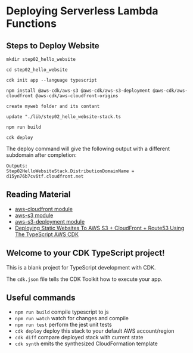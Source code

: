 # Deploying Serverless Lambda Functions

## Steps to Deploy Website

```
mkdir step02_hello_website

cd step02_hello_website

cdk init app --language typescript

npm install @aws-cdk/aws-s3 @aws-cdk/aws-s3-deployment @aws-cdk/aws-cloudfront @aws-cdk/aws-cloudfront-origins

create myweb folder and its contant

update "./lib/step02_hello_website-stack.ts

npm run build

cdk deploy
```

The deploy command will give the following output with a different subdomain after completion:

```
Outputs:
Step02HelloWebsiteStack.DistributionDomainName = d15yn76b7cv6tf.cloudfront.net
```

## Reading Material

- [aws-cloudfront module](https://docs.aws.amazon.com/cdk/api/latest/docs/aws-cloudfront-readme.html)
- [aws-s3 module](https://docs.aws.amazon.com/cdk/api/latest/docs/aws-s3-readme.html)
- [aws-s3-deployment module](https://docs.aws.amazon.com/cdk/api/latest/docs/aws-s3-deployment-readme.html)
- [Deploying Static Websites To AWS S3 + CloudFront + Route53 Using The TypeScript AWS CDK](https://blog.dennisokeeffe.com/blog/2020-11-04-deploying-websites-to-aws-s3-with-the-cdk)

## Welcome to your CDK TypeScript project!

This is a blank project for TypeScript development with CDK.

The `cdk.json` file tells the CDK Toolkit how to execute your app.

## Useful commands

- `npm run build` compile typescript to js
- `npm run watch` watch for changes and compile
- `npm run test` perform the jest unit tests
- `cdk deploy` deploy this stack to your default AWS account/region
- `cdk diff` compare deployed stack with current state
- `cdk synth` emits the synthesized CloudFormation template
